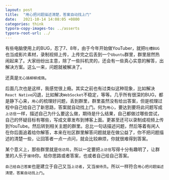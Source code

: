 ```yaml
---
layout: post
title:  "用心把问题描述清楚，答案自动找上门"
date:   2021-10-14 14:08:05 +0800
categories: think
typora-copy-images-to: ../asserts
typora-root-url: ../
---
```


有些电脑使用上的BUG，忍了7、8年，由于今年开始做YouTuber，就把`吐槽BUG`也当成影片素材，录制视频上传，上传完之后丢到一个`Ubuntu`群里，群里居然热闹起来了。大家纷纷出主意，除了一些抖机灵的，还会有一些真心实意的解答，出解决方案。这么一来，问题就被解决了。

还真是`无心插柳柳成荫`。

后面几次也是这样，我感觉很上瘾。其实之前也有过类似这种现象，比如解决`React Native`闪退，比如解决`WebSocket`不稳定，等等。几乎所有很深的BUG，都是静下心来，`用心`的梳理好问题，丢到群里，群里虽然没有给出答案，但是梳理过程中自己给自己了新思路，答案就自动找上门。何为`用心`，要达到要将此问题写成`上访信`一样，描述自己为什么要这么做，期待是什么结果，自己都做过哪些尝试，自己的怀疑目标有哪些，写成文章发布到博客上面。更甚至还可以录制成视频上传到YouTube。然后转到相关主题的群里。总比一句话描述问题，然后等着有闲人在你后面追着给你解答，本来在社区群里解答问题就是在做公益了，你不把问题描述的清楚一些，让回答者一点一点问，就会比较麻烦，你就很难得到答案。

某个意义上，那些群里就是`信访局`，所以一定要把`上访信`写得十分有趣明了，让群里的人乐于`接待`你。给你思路或者答案，也或者自己给自己答案。

`自己给自己答案`也是建立于自己又当`上访者`，又当`接待员`。所以一样符合`用心把问题描述清楚，答案自动找上门`。
